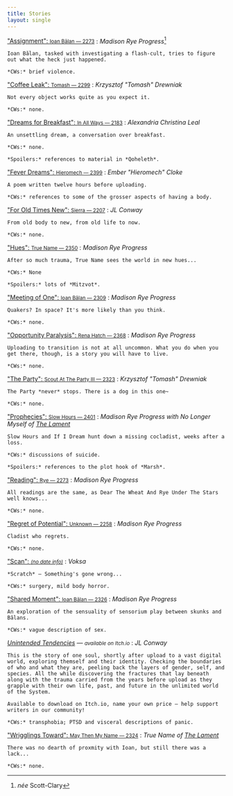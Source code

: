 ```yaml
---
title: Stories
layout: single
---
```


<style>
dd {
    margin-bottom: 1rem;
}
dd:after {
    content: '§';
    color: #ccc;
    display: block;
    width: 100%;
    text-align: center;
}
dd:last-of-type:after {
    display: none;
}
dd p {
    font-size: 16pt;
    text-indent: 0;
    margin-top: 0.5rem;
}
dd p:first-of-type {
    font-size: 18pt;
}
h2 {
    margin-top: 4rem;
}
</style>

["Assignment": <small>Ioan Bălan — 2273</small>](/stories/assignment)
:   *Madison Rye Progress*[^1]

    Ioan Bălan, tasked with investigating a flash-cult, tries to figure out what the heck just happened.

    *CWs:* brief violence.

["Coffee Leak": <small>Tomash — 2299</small>](/stories/coffee-leak)
:   *Krzysztof "Tomash" Drewniak*

    Not every object works quite as you expect it.

    *CWs:* none.

["Dreams for Breakfast": <small>In All Ways — 2183</small>](/stories/dreams-for-breakfast)
:   *Alexandria Christina Leal*

    An unsettling dream, a conversation over breakfast.

    *CWs:* none.

    *Spoilers:* references to material in *Qoheleth*.

["Fever Dreams": <small>Hieromech — 2399</small>](/stories/fever-dreams) 
:   *Ember "Hieromech" Cloke*

    A poem written twelve hours before uploading.

    *CWs:* references to some of the grosser aspects of having a body.

["For Old Times New": <small>Sierra — 2207</small>](/stories/for-old-times-new)
:   *JL Conway*

    From old body to new, from old life to now.

    *CWs:* none.

["Hues": <small>True Name — 2350</small>](/stories/hues)
:   *Madison Rye Progress*

    After so much trauma, True Name sees the world in new hues...

    *CWs:* None

    *Spoilers:* lots of *Mitzvot*.

["Meeting of One": <small>Ioan Bălan — 2309</small>](/stories/meeting-of-one)
:   *Madison Rye Progress*

    Quakers? In space? It's more likely than you think.

    *CWs:* none.

["Opportunity Paralysis": <small>Rena Hatch — 2368</small>](/stories/opportunity-paralysis)
:   *Madison Rye Progress*

    Uploading to transition is not at all uncommon. What you do when you get there, though, is a story you will have to live.

    *CWs:* none.

["The Party": <small>Scout At The Party III — 2323</small>](/stories/the-party)
:   *Krzysztof "Tomash" Drewniak*

    The Party *never* stops. There is a dog in this one~

    *CWs:* none.
    
["Prophecies": <small>Slow Hours — 2401</small>](/stories/prophecies)
:   *Madison Rye Progress with No Longer Myself of [The Lament](https://cohost.org/hamratza)*

    Slow Hours and If I Dream hunt down a missing cocladist, weeks after a loss.

    *CWs:* discussions of suicide.

    *Spoilers:* references to the plot hook of *Marsh*.

["Reading": <small>Rye — 2273</small>](/stories/reading)
:   *Madison Rye Progress*

    All readings are the same, as Dear The Wheat And Rye Under The Stars well knows...

    *CWs:* none.

["Regret of Potential": <small>Unknown — 2258</small>](/stories/regret-of-potential)
:   *Madison Rye Progress*

    Cladist who regrets.

    *CWs:* none.

["Scan": <small><em>(no date info)</em></small>](/stories/scan)
:   *Voksa*

    *Scratch* — Something's gone wrong...

    *CWs:* surgery, mild body horror.

["Shared Moment": <small>Ioan Bălan —  2326</small>](/stories/shared-moment)
:   *Madison Rye Progress*

    An exploration of the sensuality of sensorium play between skunks and Bălans.

    *CWs:* vague description of sex.

[*Unintended Tendencies*](https://jessfluf.itch.io/unintended-tendencies) — <small><em>available on Itch.io</em></small>
:   *JL Conway*

    This is the story of one soul, shortly after upload to a vast digital world, exploring themself and their identity. Checking the boundaries of who and what they are, peeling back the layers of gender, self, and species. All the while discovering the fractures that lay beneath along with the trauma carried from the years before upload as they grapple with their own life, past, and future in the unlimited world of the System.

    Available to download on Itch.io, name your own price — help support writers in our community!

    *CWs:* transphobia; PTSD and visceral descriptions of panic.

["Wrigglings Toward": <small>May Then My Name — 2324</small>](/stories/wrigglings-toward)
:   *True Name of [The Lament](https://cohost.org/hamratza)*

    There was no dearth of proxmity with Ioan, but still there was a lack...

    *CWs:* none.

[^1]: *née* Scott-Clary
